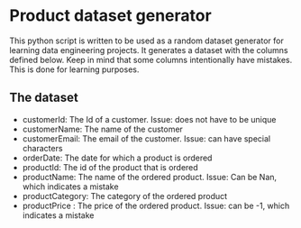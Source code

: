 # Product dataset generator

This python script is written to be used as a random dataset generator for learning data engineering projects.
It generates a dataset with the columns defined below. Keep in mind that some columns intentionally have mistakes.
This is done for learning purposes.

## The dataset

- customerId: The Id of a customer. Issue: does not have to be unique
- customerName: The name of the customer
- customerEmail: The email of the customer. Issue: can have special characters
- orderDate:  The date for which a product is ordered 
- productId: The id of the product that is ordered
- productName: The name of the ordered product. Issue: Can be Nan, which indicates a mistake
- productCategory: The category of the ordered product
- productPrice : The price of the ordered product. Issue: can be -1, which indicates a mistake

